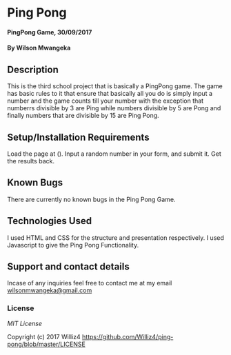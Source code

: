 # Ping Pong

#### PingPong Game, 30/09/2017

#### By **Wilson Mwangeka**

## Description

This is the third school project that is basically a PingPong game. The game has basic rules to it that ensure that basically all you do is simply input a number and the game counts till your number with the exception that numberrs divisible by 3 are Ping while numbers divisible by 5 are Pong and finally numbers that are divisible by 15 are Ping Pong. 

## Setup/Installation Requirements

Load the page at ().
Input a random number in your form, and submit it.
Get the results back.

## Known Bugs
There are currently no known bugs in the Ping Pong Game.

## Technologies Used

I used HTML and CSS for the structure and presentation respectively. I used Javascript to give the Ping Pong Functionality.

## Support and contact details

Incase of any inquiries feel free to contact me at my email wilsonmwangeka@gmail.com

### License

*MIT License*

Copyright (c) 2017 Williz4 https://github.com/Williz4/ping-pong/blob/master/LICENSE